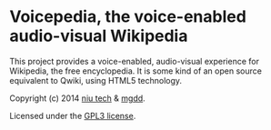 Voicepedia, the voice-enabled audio-visual Wikipedia
====================================================

This project provides a voice-enabled, audio-visual experience for Wikipedia, the free encyclopedia. It is some kind of an open source equivalent to Qwiki, using HTML5 technology.

Copyright (c) 2014 [niu tech](http://niute.ch) & [mgdd](http://mgdd.pl).

Licensed under the [GPL3 license](http://www.gnu.org/licenses/gpl.html).